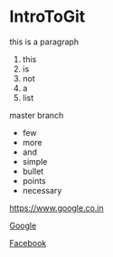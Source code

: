 # IntroToGit

<p>this is a paragraph</p>

1. this
2. is 
3. not 
4. a
5. list

<p>master branch</p>

* few
* more
* and
* simple
* bullet 
* points
* necessary

https://www.google.co.in

[Google](https://www.google.com)

[Facebook](https://www.facebook.com)